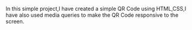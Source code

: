 In this simple project,I have created a simple QR Code using HTML,CSS,I have also used media queries to make the QR Code responsive to the screen. 